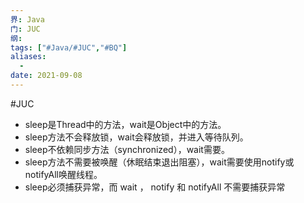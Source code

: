```yaml
---
界: Java
门: JUC
纲: 
tags: ["#Java/#JUC","#BQ"]
aliases:
  - 
date: 2021-09-08
---
```

#JUC

-   sleep是Thread中的方法，wait是Object中的方法。
-   sleep方法不会释放锁，wait会释放锁，并进入等待队列。
-   sleep不依赖同步方法（synchronized），wait需要。
-   sleep方法不需要被唤醒（休眠结束退出阻塞），wait需要使用notify或notifyAll唤醒线程。
-   sleep必须捕获异常，而 wait ， notify 和 notifyAll 不需要捕获异常